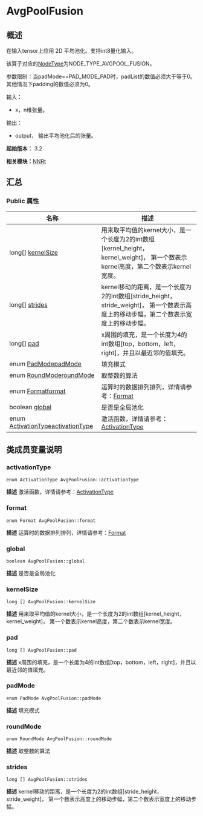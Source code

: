 # AvgPoolFusion


## 概述

在输入tensor上应用 2D 平均池化。支持int8量化输入。

该算子对应的[NodeType](_n_n_rt_v10.md#nodetype)为NODE_TYPE_AVGPOOL_FUSION。

参数限制：当padMode==PAD_MODE_PAD时，padList的数值必须大于等于0。其他情况下padding的数值必须为0。

输入：

- x，n维张量。

输出：

- output， 输出平均池化后的张量。

**起始版本：** 3.2

**相关模块：**[NNRt](_n_n_rt_v10.md)


## 汇总


### Public 属性

| 名称 | 描述 | 
| -------- | -------- |
| long[] [kernelSize](#kernelsize) | 用来取平均值的kernel大小，是一个长度为2的int数组[kernel_height，kernel_weight]， 第一个数表示kernel高度，第二个数表示kernel宽度。  | 
| long[] [strides](#strides) | kernel移动的距离，是一个长度为2的int数组[stride_height，stride_weight]， 第一个数表示高度上的移动步幅，第二个数表示宽度上的移动步幅。  | 
| long[] [pad](#pad) | x周围的填充，是一个长度为4的int数组[top，bottom，left，right]，并且以最近邻的值填充。  | 
| enum [PadMode](_n_n_rt_v10.md#padmode)[padMode](#padmode) | 填充模式  | 
| enum [RoundMode](_n_n_rt_v10.md#roundmode)[roundMode](#roundmode) | 取整数的算法  | 
| enum [Format](_n_n_rt_v10.md#format)[format](#format) | 运算时的数据排列排列，详情请参考：[Format](_n_n_rt_v10.md#format) | 
| boolean [global](#global) | 是否是全局池化  | 
| enum [ActivationType](_n_n_rt_v10.md#activationtype)[activationType](#activationtype) | 激活函数，详情请参考：[ActivationType](_n_n_rt_v10.md#activationtype) | 


## 类成员变量说明


### activationType

```
enum ActivationType AvgPoolFusion::activationType
```
**描述**
激活函数，详情请参考：[ActivationType](_n_n_rt_v10.md#activationtype)


### format

```
enum Format AvgPoolFusion::format
```
**描述**
运算时的数据排列排列，详情请参考：[Format](_n_n_rt_v10.md#format)


### global

```
boolean AvgPoolFusion::global
```
**描述**
是否是全局池化


### kernelSize

```
long [] AvgPoolFusion::kernelSize
```
**描述**
用来取平均值的kernel大小，是一个长度为2的int数组[kernel_height，kernel_weight]， 第一个数表示kernel高度，第二个数表示kernel宽度。


### pad

```
long [] AvgPoolFusion::pad
```
**描述**
x周围的填充，是一个长度为4的int数组[top，bottom，left，right]，并且以最近邻的值填充。


### padMode

```
enum PadMode AvgPoolFusion::padMode
```
**描述**
填充模式


### roundMode

```
enum RoundMode AvgPoolFusion::roundMode
```
**描述**
取整数的算法


### strides

```
long [] AvgPoolFusion::strides
```
**描述**
kernel移动的距离，是一个长度为2的int数组[stride_height，stride_weight]， 第一个数表示高度上的移动步幅，第二个数表示宽度上的移动步幅。
